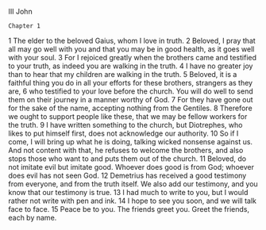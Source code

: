 III John

	Chapter 1

1	The elder to the beloved Gaius, whom I love in truth.
2	Beloved, I pray that all may go well with you and that you may be in good health, as it goes well with your soul.
3	For I rejoiced greatly when the brothers came and testified to your truth, as indeed you are walking in the truth.
4	I have no greater joy than to hear that my children are walking in the truth.
5	Beloved, it is a faithful thing you do in all your efforts for these brothers, strangers as they are,
6	who testified to your love before the church. You will do well to send them on their journey in a manner worthy of God.
7	For they have gone out for the sake of the name, accepting nothing from the Gentiles.
8	Therefore we ought to support people like these, that we may be fellow workers for the truth.
9	I have written something to the church, but Diotrephes, who likes to put himself first, does not acknowledge our authority.
10	So if I come, I will bring up what he is doing, talking wicked nonsense against us. And not content with that, he refuses to welcome the brothers, and also stops those who want to and puts them out of the church.
11	Beloved, do not imitate evil but imitate good. Whoever does good is from God; whoever does evil has not seen God.
12	Demetrius has received a good testimony from everyone, and from the truth itself. We also add our testimony, and you know that our testimony is true.
13	I had much to write to you, but I would rather not write with pen and ink.
14	I hope to see you soon, and we will talk face to face.
15	Peace be to you. The friends greet you. Greet the friends, each by name.

